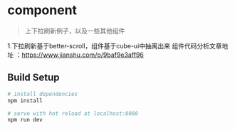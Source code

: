 # component
>上下拉刷新例子，以及一些其他组件


1.下拉刷新基于better-scroll，组件基于cube-ui中抽离出来
组件代码分析文章地址 ：https://www.jianshu.com/p/9baf9e3aff96





## Build Setup



``` bash
# install dependencies
npm install

# serve with hot reload at localhost:8080
npm run dev



